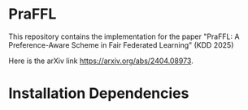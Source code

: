 # PraFFL

This repository contains the implementation for the paper "PraFFL: A Preference-Aware Scheme in Fair Federated Learning" (KDD 2025)

Here is the arXiv link https://arxiv.org/abs/2404.08973.

# Installation Dependencies

